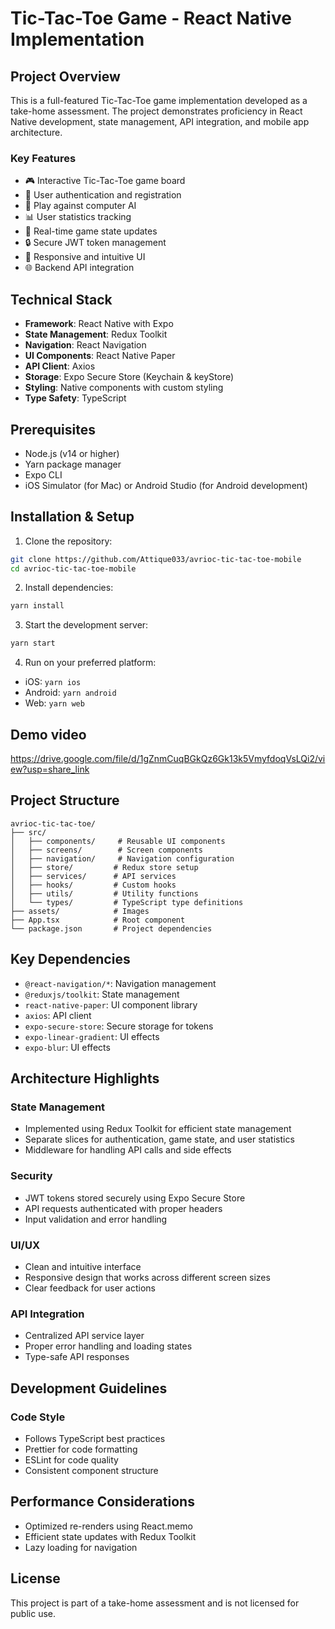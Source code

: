 # Tic-Tac-Toe Game - React Native Implementation

## Project Overview

This is a full-featured Tic-Tac-Toe game implementation developed as a take-home assessment. The project demonstrates
proficiency in React Native development, state management, API integration, and mobile app architecture.

### Key Features

- 🎮 Interactive Tic-Tac-Toe game board
- 👤 User authentication and registration
- 🤖 Play against computer AI
- 📊 User statistics tracking
- 🔄 Real-time game state updates
- 🔒 Secure JWT token management
- 📱 Responsive and intuitive UI
- 🌐 Backend API integration

## Technical Stack

- **Framework**: React Native with Expo
- **State Management**: Redux Toolkit
- **Navigation**: React Navigation
- **UI Components**: React Native Paper
- **API Client**: Axios
- **Storage**: Expo Secure Store (Keychain & keyStore)
- **Styling**: Native components with custom styling
- **Type Safety**: TypeScript

## Prerequisites

- Node.js (v14 or higher)
- Yarn package manager
- Expo CLI
- iOS Simulator (for Mac) or Android Studio (for Android development)

## Installation & Setup

1. Clone the repository:

```bash
git clone https://github.com/Attique033/avrioc-tic-tac-toe-mobile
cd avrioc-tic-tac-toe-mobile
```

2. Install dependencies:

```bash
yarn install
```

3. Start the development server:

```bash
yarn start
```

4. Run on your preferred platform:

- iOS: `yarn ios`
- Android: `yarn android`
- Web: `yarn web`

## Demo video

https://drive.google.com/file/d/1gZnmCuqBGkQz6Gk13k5VmyfdoqVsLQi2/view?usp=share_link

## Project Structure

```
avrioc-tic-tac-toe/
├── src/
│   ├── components/     # Reusable UI components
│   ├── screens/        # Screen components
│   ├── navigation/     # Navigation configuration
│   ├── store/         # Redux store setup
│   ├── services/      # API services
│   ├── hooks/         # Custom hooks
│   ├── utils/         # Utility functions
│   └── types/         # TypeScript type definitions
├── assets/            # Images
├── App.tsx            # Root component
└── package.json       # Project dependencies
```

## Key Dependencies

- `@react-navigation/*`: Navigation management
- `@reduxjs/toolkit`: State management
- `react-native-paper`: UI component library
- `axios`: API client
- `expo-secure-store`: Secure storage for tokens
- `expo-linear-gradient`: UI effects
- `expo-blur`: UI effects

## Architecture Highlights

### State Management

- Implemented using Redux Toolkit for efficient state management
- Separate slices for authentication, game state, and user statistics
- Middleware for handling API calls and side effects

### Security

- JWT tokens stored securely using Expo Secure Store
- API requests authenticated with proper headers
- Input validation and error handling

### UI/UX

- Clean and intuitive interface
- Responsive design that works across different screen sizes
- Clear feedback for user actions

### API Integration

- Centralized API service layer
- Proper error handling and loading states
- Type-safe API responses

## Development Guidelines

### Code Style

- Follows TypeScript best practices
- Prettier for code formatting
- ESLint for code quality
- Consistent component structure

## Performance Considerations

- Optimized re-renders using React.memo
- Efficient state updates with Redux Toolkit
- Lazy loading for navigation

## License

This project is part of a take-home assessment and is not licensed for public use.

